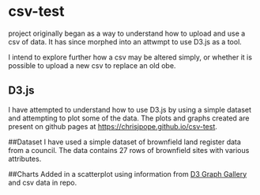 # csv-test
project originally began as a way to understand how to upload and use a csv of data. It has since morphed into an attwmpt to use D3.js as a tool.

I intend to explore further how a csv may be altered simply, or whether it is possible to upload a new csv to replace an old obe.

## D3.js
I have attempted to understand how to use D3.js by using a simple dataset and attempting to plot some of the data. The plots and graphs created are present on github pages at https://chrisjpope.github.io/csv-test.

##Dataset
I have used a simple dataset of brownfield land register data from a council. The data contains 27 rows of brownfield sites with various attributes.

##Charts
Added in a scatterplot using information from [D3 Graph Gallery](https://www.d3-graph-gallery.com/graph/scatter_basic.html) and csv data in repo.
